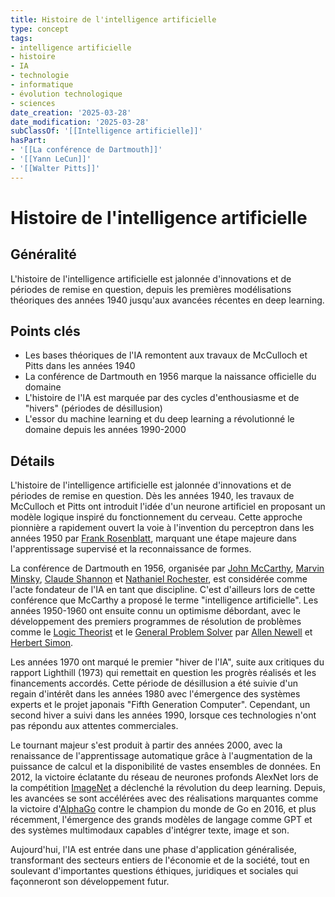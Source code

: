```yaml
---
title: Histoire de l'intelligence artificielle
type: concept
tags:
- intelligence artificielle
- histoire
- IA
- technologie
- informatique
- évolution technologique
- sciences
date_creation: '2025-03-28'
date_modification: '2025-03-28'
subClassOf: '[[Intelligence artificielle]]'
hasPart:
- '[[La conférence de Dartmouth]]'
- '[[Yann LeCun]]'
- '[[Walter Pitts]]'
---
```

# Histoire de l'intelligence artificielle

## Généralité

L'histoire de l'intelligence artificielle est jalonnée d'innovations et de périodes de remise en question, depuis les premières modélisations théoriques des années 1940 jusqu'aux avancées récentes en deep learning.

## Points clés

- Les bases théoriques de l'IA remontent aux travaux de McCulloch et Pitts dans les années 1940
- La conférence de Dartmouth en 1956 marque la naissance officielle du domaine
- L'histoire de l'IA est marquée par des cycles d'enthousiasme et de "hivers" (périodes de désillusion)
- L'essor du machine learning et du deep learning a révolutionné le domaine depuis les années 1990-2000

## Détails

L'histoire de l'intelligence artificielle est jalonnée d'innovations et de périodes de remise en question. Dès les années 1940, les travaux de McCulloch et Pitts ont introduit l'idée d'un neurone artificiel en proposant un modèle logique inspiré du fonctionnement du cerveau. Cette approche pionnière a rapidement ouvert la voie à l'invention du perceptron dans les années 1950 par [Frank Rosenblatt](https://fr.wikipedia.org/wiki/Frank_Rosenblatt), marquant une étape majeure dans l'apprentissage supervisé et la reconnaissance de formes.

La conférence de Dartmouth en 1956, organisée par [John McCarthy](https://fr.wikipedia.org/wiki/John_McCarthy), [Marvin Minsky](https://fr.wikipedia.org/wiki/Marvin_Minsky), [Claude Shannon](https://fr.wikipedia.org/wiki/Claude_Shannon) et [Nathaniel Rochester](https://fr.wikipedia.org/wiki/Nathaniel_Rochester), est considérée comme l'acte fondateur de l'IA en tant que discipline. C'est d'ailleurs lors de cette conférence que McCarthy a proposé le terme "intelligence artificielle". Les années 1950-1960 ont ensuite connu un optimisme débordant, avec le développement des premiers programmes de résolution de problèmes comme le [Logic Theorist](https://fr.wikipedia.org/wiki/Logic_Theorist) et le [General Problem Solver](https://fr.wikipedia.org/wiki/General_Problem_Solver) par [Allen Newell](https://fr.wikipedia.org/wiki/Allen_Newell) et [Herbert Simon](https://fr.wikipedia.org/wiki/Herbert_Simon).

Les années 1970 ont marqué le premier "hiver de l'IA", suite aux critiques du rapport Lighthill (1973) qui remettait en question les progrès réalisés et les financements accordés. Cette période de désillusion a été suivie d'un regain d'intérêt dans les années 1980 avec l'émergence des systèmes experts et le projet japonais "Fifth Generation Computer". Cependant, un second hiver a suivi dans les années 1990, lorsque ces technologies n'ont pas répondu aux attentes commerciales.

Le tournant majeur s'est produit à partir des années 2000, avec la renaissance de l'apprentissage automatique grâce à l'augmentation de la puissance de calcul et la disponibilité de vastes ensembles de données. En 2012, la victoire éclatante du réseau de neurones profonds AlexNet lors de la compétition [ImageNet](https://fr.wikipedia.org/wiki/ImageNet) a déclenché la révolution du deep learning. Depuis, les avancées se sont accélérées avec des réalisations marquantes comme la victoire d'[AlphaGo](https://fr.wikipedia.org/wiki/AlphaGo) contre le champion du monde de Go en 2016, et plus récemment, l'émergence des grands modèles de langage comme GPT et des systèmes multimodaux capables d'intégrer texte, image et son.

Aujourd'hui, l'IA est entrée dans une phase d'application généralisée, transformant des secteurs entiers de l'économie et de la société, tout en soulevant d'importantes questions éthiques, juridiques et sociales qui façonneront son développement futur.